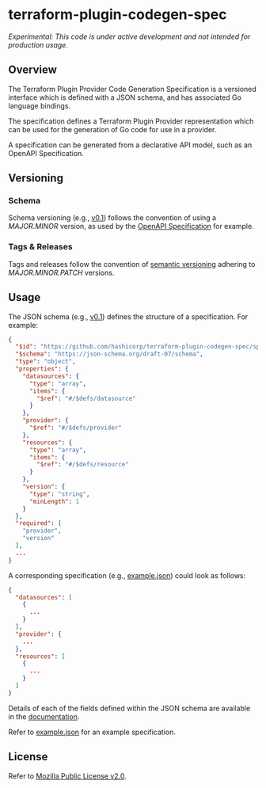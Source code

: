 # terraform-plugin-codegen-spec

_Experimental: This code is under active development and not intended for production usage._

## Overview

The Terraform Plugin Provider Code Generation Specification is a versioned interface which is defined with a JSON schema, and has associated Go language bindings.

The specification defines a Terraform Plugin Provider representation which can be used for the generation of Go code for use in a provider.

A specification can be generated from a declarative API model, such as an OpenAPI Specification.

## Versioning

### Schema

Schema versioning (e.g., [v0.1](./spec/v0.1/schema.json)) follows the convention of using a _MAJOR.MINOR_ version, as used by the [OpenAPI Specification](https://github.com/OAI/OpenAPI-Specification/blob/main/schemas/v3.1/schema.json) for example.

### Tags & Releases

Tags and releases follow the convention of [semantic versioning](https://semver.org/) adhering to _MAJOR.MINOR.PATCH_ versions. 

## Usage 

The JSON schema (e.g., [v0.1](./spec/v0.1/schema.json)) defines the structure of a specification. For example:

```json
{
  "$id": "https://github.com/hashicorp/terraform-plugin-codegen-spec/spec/v0.1/schema.json",
  "$schema": "https://json-schema.org/draft-07/schema",
  "type": "object",
  "properties": {
    "datasources": {
      "type": "array",
      "items": {
        "$ref": "#/$defs/datasource"
      }
    },
    "provider": {
      "$ref": "#/$defs/provider"
    },
    "resources": {
      "type": "array",
      "items": {
        "$ref": "#/$defs/resource"
      }
    },
    "version": {
      "type": "string",
      "minLength": 1
    }
  },
  "required": [
    "provider",
    "version"
  ],
  ...
}
```

A corresponding specification (e.g., [example.json](./spec/v0.1/example.json)) could look as follows:

```json
{
  "datasources": [
    { 
      ...
    }
  ],
  "provider": {
    ...
  },
  "resources": [
    {
      ...
    }
  ]
}
```

Details of each of the fields defined within the JSON schema are available in the [documentation](https://developer.hashicorp.com//terraform/plugin/code-generation/specification). 

Refer to [example.json](./spec/v0.1/example.json) for an example specification.

## License

Refer to [Mozilla Public License v2.0](./LICENSE).